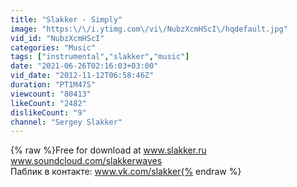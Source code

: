 ```yaml
---
title: "Slakker - Simply"
image: "https:\/\/i.ytimg.com\/vi\/NubzXcmHScI\/hqdefault.jpg"
vid_id: "NubzXcmHScI"
categories: "Music"
tags: ["instrumental","slakker","music"]
date: "2021-06-26T02:16:03+03:00"
vid_date: "2012-11-12T06:58:46Z"
duration: "PT1M47S"
viewcount: "80413"
likeCount: "2482"
dislikeCount: "9"
channel: "Sergey Slakker"
---
```

{% raw %}Free for download at www.slakker.ru<br />www.soundcloud.com/slakkerwaves<br />Паблик в контакте: www.vk.com/slakker{% endraw %}
